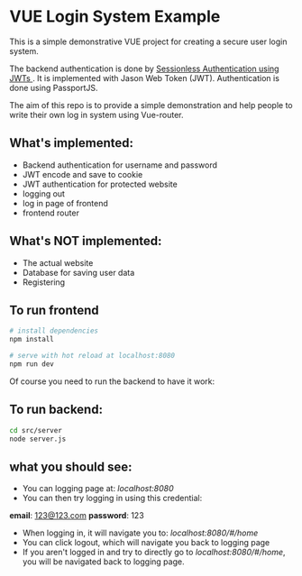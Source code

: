 # VUE Login System Example

This is a simple demonstrative VUE project for creating a secure user login system.

The backend authentication is done by [Sessionless Authentication using JWTs ](https://blog.usejournal.com/sessionless-authentication-withe-jwts-with-node-express-passport-js-69b059e4b22c). It is implemented with Jason Web Token (JWT). Authentication is done using PassportJS.

The aim of this repo is to provide a simple demonstration and help people to write their own log in system using Vue-router.

##  What's implemented:
- Backend authentication for username and password
- JWT encode and save to cookie
- JWT authentication for protected website
- logging out
- log in page of frontend
- frontend router

## What's NOT implemented:
- The actual website
- Database for saving user data
- Registering

## To run frontend

``` bash
# install dependencies
npm install

# serve with hot reload at localhost:8080
npm run dev
```

Of course you need to run the backend to have it work:
## To run backend:

``` bash
cd src/server
node server.js
```

## what you should see:
- You can logging page at: *localhost:8080*
- You can then try logging in using this credential:

__email__: 123@123.com
__password__: 123
- When logging in, it will navigate you to: *localhost:8080/#/home*
- You can click logout, which will navigate you back to logging page
- If you aren't logged in and try to directly go to *localhost:8080/#/home*, you will be navigated back to logging page.
